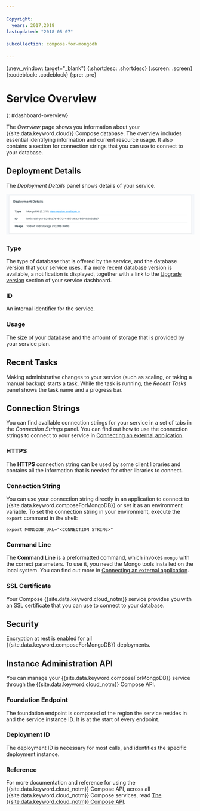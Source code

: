 ```yaml
---

Copyright:
  years: 2017,2018
lastupdated: "2018-05-07"

subcollection: compose-for-mongodb

---
```


{:new_window: target="_blank"}
{:shortdesc: .shortdesc}
{:screen: .screen}
{:codeblock: .codeblock}
{:pre: .pre}

# Service Overview
{: #dashboard-overview}

The _Overview_ page shows you information about your {{site.data.keyword.cloud}} Compose database. The overview includes essential identifying information and current resource usage. It also contains a section for connection strings that you can use to connect to your database.

## Deployment Details

The _Deployment Details_ panel shows details of your service.

![Deployment Details](./images/mongodb-deployment-details.png "A view of the Deployment Details panel")

### Type

The type of database that is offered by the service, and the database version that your service uses. If a more recent database version is available, a notification is displayed, together with a link to the [Upgrade version](/docs/services/ComposeForMongoDB?topic=compose-for-mongodb-dashboard-settings#upgrade-version) section of your service dashboard.

### ID

An internal identifier for the service.

### Usage

The size of your database and the amount of storage that is provided by your service plan.

## Recent Tasks

Making administrative changes to your service (such as scaling, or taking a manual backup) starts a task. While the task is running, the _Recent Tasks_ panel shows the task name and a progress bar.

## Connection Strings

You can find available connection strings for your service in a set of tabs in the _Connection Strings_ panel. You can find out how to use the connection strings to connect to your service in [Connecting an external application](/docs/services/ComposeForMongoDB?topic=compose-for-mongodb-external-app).

### HTTPS

The **HTTPS** connection string can be used by some client libraries and contains all the information that is needed for other libraries to connect.

### Connection String

You can use your connection string directly in an application to connect to {{site.data.keyword.composeForMongoDB}} or set it as an environment variable. To set the connection string in your environment, execute the `export` command in the shell:

```
export MONGODB_URL="<CONNECTION STRING>"
```

### Command Line

The **Command Line** is a preformatted command, which invokes `mongo` with the correct parameters. To use it, you need the Mongo tools installed on the local system. You can find out more in [Connecting an external application](/docs/services/ComposeForMongoDB?topic=compose-for-mongodb-external-app).

### SSL Certificate

Your Compose {{site.data.keyword.cloud_notm}} service provides you with an SSL certificate that you can use to connect to your database.

## Security 

Encryption at rest is enabled for all {{site.data.keyword.composeForMongoDB}} deployments.

## Instance Administration API

You can manage your {{site.data.keyword.composeForMongoDB}} service through the {{site.data.keyword.cloud_notm}} Compose API.

### Foundation Endpoint

The foundation endpoint is composed of the region the service resides in and the service instance ID. It is at the start of every endpoint.

### Deployment ID

The deployment ID is necessary for most calls, and identifies the specific deployment instance.

### Reference

For more documentation and reference for using the {{site.data.keyword.cloud_notm}} Compose API, across all {{site.data.keyword.cloud_notm}} Compose services, read [The {{site.data.keyword.cloud_notm}} Compose API](https://www.compose.com/articles/the-ibm-cloud-compose-api/).
